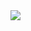  <img src="https://img.shields.io/github/stars/cankatx/stealer?color=%23000000&logoColor=%23000000">
